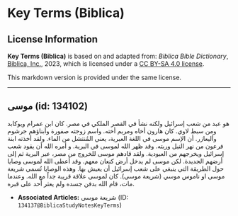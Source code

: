 # Key Terms (Biblica)

## License Information

**Key Terms (Biblica)** is based on and adapted from: _Biblica Bible Dictionary_, [Biblica, Inc.](https://www.biblica.com/), 2023, which is licensed under a [CC BY-SA 4.0 license](https://creativecommons.org/licenses/by-sa/4.0/legalcode.en).

This markdown version is provided under the same license.



--------------------------------

## موسى (id: 134102)

هو عبد من شعب إسرائيل ولكنه نشأ في القصر الملكي في مصر. كان ابن عمرام ويوكابد ومن سبط لاوي. كان هارون أخاه ومريم أخته. واسم زوجته صفورة وأبناؤهم جرشوم وأليعازر. أن الإسم موسى في اللغة العبرية، يعني المُنتشل من الماء. ولقد أخذته ابنة فرعون من نهر النيل وربته. وقد ظهر الله لموسى في البرية. و أمره الله أن يقود شعب إسرائيل ويخرجهم من العبودية. ولقد قادهم موسى للخروج من مصر، عبر البرية ثم إلى أرضهم الجديدة. لكن موسى لم يدخل أرض كنعان معهم. وقد أعطى الله لموسى وصايا حول الطريقة التي ينبغي على شعب إسرائيل أن يعيش بها. وهذه الوصايا تُسمي شريعة موسى او ناموس موسي (شريعة موسى). كان لموسى علاقة قريبة جداً مع الله. وعندما مات، قام الله بدفن جسده ولم يعثر أحد على قبره.

* **Associated Articles:** شريعة موسي (ID: `134137@BiblicaStudyNotesKeyTerms`)

